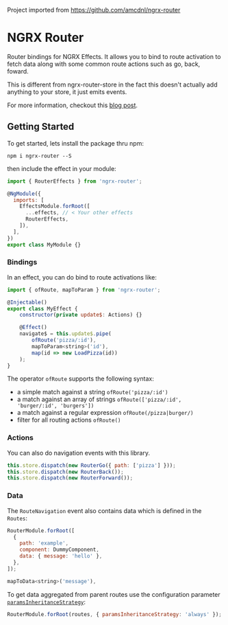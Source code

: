 Project imported from https://github.com/amcdnl/ngrx-router

# NGRX Router

Router bindings for NGRX Effects. It allows you to bind to route activation
to fetch data along with some common route actions such as go, back, foward.

This is different from ngrx-router-store in the fact this doesn't actually
add anything to your store, it just emits events.

For more information, checkout this [blog post](https://medium.com/@amcdnl/angular-routing-data-with-ngrx-effects-1cda1bd5e579).

## Getting Started

To get started, lets install the package thru npm:

```
npm i ngrx-router --S
```

then include the effect in your module:

```javascript
import { RouterEffects } from 'ngrx-router';

@NgModule({
  imports: [
    EffectsModule.forRoot([
      ...effects, // < Your other effects
      RouterEffects,
    ]),
  ],
})
export class MyModule {}
```

### Bindings

In an effect, you can do bind to route activations like:

```javascript
import { ofRoute, mapToParam } from 'ngrx-router';

@Injectable()
export class MyEffect {
    constructor(private update$: Actions) {}

    @Effect()
    navigate$ = this.update$.pipe(
        ofRoute('pizza/:id'),
        mapToParam<string>('id'),
        map(id => new LoadPizza(id))
    );
}
```

The operator `ofRoute` supports the following syntax:

- a simple match against a string `ofRoute('pizza/:id')`
- a match against an array of strings `ofRoute(['pizza/:id', 'burger/:id', 'burgers'])`
- a match against a regular expression `ofRoute(/pizza|burger/)`
- filter for all routing actions `ofRoute()`

### Actions

You can also do navigation events with this library.

```javascript
this.store.dispatch(new RouterGo({ path: ['pizza'] }));
this.store.dispatch(new RouterBack());
this.store.dispatch(new RouterForward());
```

### Data

The `RouteNavigation` event also contains data which is defined in the `Routes`:

```javascript
RouterModule.forRoot([
  {
    path: 'example',
    component: DummyComponent,
    data: { message: 'hello' },
  },
]);
```

```javascript
mapToData<string>('message'),
```

To get data aggregated from parent routes use the configuration parameter [`paramsInheritanceStrategy`](https://angular.io/api/router/Router#paramsInheritanceStrategy):

```javascript
RouterModule.forRoot(routes, { paramsInheritanceStrategy: 'always' });
```
